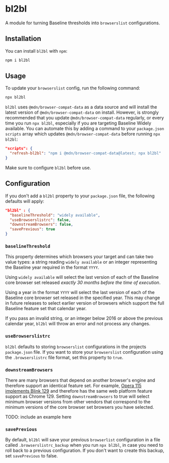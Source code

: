 # bl2bl

A module for turning Baseline thresholds into `browserslist` configurations.

## Installation

You can install `bl2bl` with `npm`:

```bash
npm i bl2bl
```

## Usage

To update your `browserslist` config, run the following command:

```bash
npx bl2bl
```

`bl2bl` uses `@mdn/browser-compat-data` as a data source and will install the latest version of `@mdn/browser-compat-data` on install. However, is strongly recommended that you update `@mdn/browser-compat-data` regularly, or every time you run `npx bl2bl`, especially if you are targeting Baseline Widely available. You can automate this by adding a command to your `package.json` `scripts` array which updates `@mdn/browser-compat-data` before running `npx bl2bl`:

```json
"scripts": {
  "refresh-bl2bl": "npm i @mdn/browser-compat-data@latest; npx bl2bl"
}
```

Make sure to configure `bl2bl` before use.

## Configuration

If you don't add a `bl2bl` property to your `package.json` file, the following defaults will apply:

```json
"bl2bl" : {
  "baselineThreshold": "widely available",
  "useBrowserslistrc": false,
  "downstreamBrowsers": false,
  "savePrevious": true
}
```

### `baselineThreshold`

This property determines which browsers your target and can take two value types: a string reading `widely available` or an integer representing the Baseline year required in the format `YYYY`.

Using `widely available` will select the last version of each of the Baseline core browser set released _exactly 30 months before the time of execution_.

Using a year in the format `YYYY` will select the last version of each of the Baseline core browser set released in the specified year. This may change in future releases to select earlier version of browsers which support the full Baseline feature set that calendar year.

If you pass an invalid string, or an integer below 2016 or above the previous calendar year, `bl2bl` will throw an error and not process any changes.

### `useBrowserslistrc`

`bl2bl` defaults to storing `browserslist` configurations in the projects `package.json` file. If you want to store your `browserslist` configuration using the `.browserslistrc` file format, set this property to `true`.

### `downstreamBrowsers`

There are many browsers that depend on another browser's engine and therefore support an identical feature set. For example, [Opera 115 implements Blink 129](https://github.com/mdn/browser-compat-data/blob/037fce457e530715679ce4ae4b318aa18904bea8/browsers/opera.json#L863) and therefore has the same web platform feature support as Chrome 129. Setting `downstreamBrowsers` to true will select minimum browser versions from other vendors that correspond to the minimum versions of the core browser set browsers you have selected.

TODO: include an example here

### `savePrevious`

By default, `bl2bl` will save your previous `browserlist` configuration in a file called `.browserslistrc_backup` when you run `npx bl2bl`, in case you need to roll back to a previous configuration. If you don't want to create this backup, set `savePrevious` to false.

